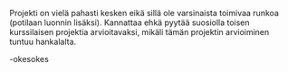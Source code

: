 
Projekti on vielä pahasti kesken eikä sillä ole varsinaista toimivaa runkoa (potilaan luonnin lisäksi). Kannattaa ehkä pyytää suosiolla toisen kurssilaisen projektia arvioitavaksi, mikäli tämän projektin arvioiminen tuntuu hankalalta.

-okesokes
